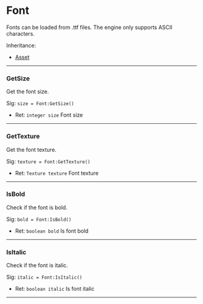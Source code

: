 # Font

Fonts can be loaded from .ttf files. The engine only supports ASCII characters.

Inheritance:
* [Asset](Asset.md)

---
### GetSize
Get the font size.

Sig: `size = Font:GetSize()`
 - Ret: `integer size` Font size
---
### GetTexture
Get the font texture.

Sig: `texture = Font:GetTexture()`
 - Ret: `Texture texture` Font texture
---
### IsBold
Check if the font is bold.

Sig: `bold = Font:IsBold()`
 - Ret: `boolean bold` Is font bold
---
### IsItalic
Check if the font is italic.

Sig: `italic = Font:IsItalic()`
 - Ret: `boolean italic` Is font italic
---
